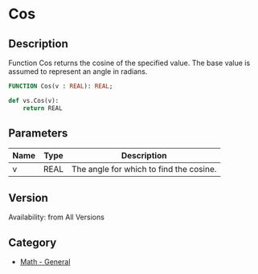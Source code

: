 # Cos

## Description
Function Cos returns the cosine of the specified value. The base value is assumed to represent an angle in radians.

```pascal
FUNCTION Cos(v : REAL): REAL;
```

```python
def vs.Cos(v):
    return REAL
```

## Parameters
|Name|Type|Description|
|---|---|---|
|v|REAL|The angle for which to find the cosine.|

## Version
Availability: from All Versions

## Category
* [Math - General](../Categories/Math%20-%20General.md)
